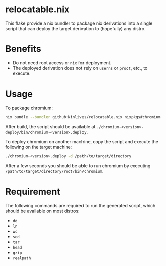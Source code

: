 # relocatable.nix
This flake provide a nix bundler to package nix derivations into a single script that can deploy the target derivation to (hopefully) any distro.

# Benefits

- Do not need root access or `nix` for deployment.
- The deployed derivation does not rely on `userns` or `proot`, etc., to execute.

# Usage

To package chromium:
```sh
nix bundle --bundler github:Ninlives/relocatable.nix nixpkgs#chromium
```
After build, the script should be available at `./chromium-<version>-deploy/bin/chromium-<version>.deploy`.

To deploy chromium on another machine, copy the script and execute the following on the target machine:
```sh
./chromium-<version>.deploy -d /path/to/target/directory
```
After a few seconds you should be able to run chromium by executing `/path/to/target/directory/root/bin/chromium`.

# Requirement

The following commands are required to run the generated script, which should be available on most distros:
- `dd`
- `ln`
- `wc`
- `sed`
- `tar`
- `head`
- `gzip`
- `realpath`
